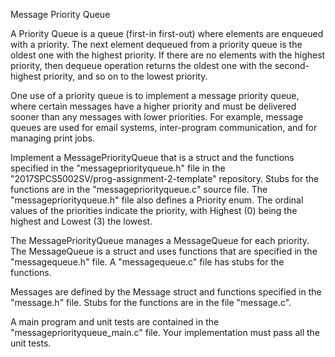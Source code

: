 Message Priority Queue

A Priority Queue is a queue (first-in first-out) where elements are enqueued with a priority. The next element dequeued from a priority queue is the oldest one with the highest priority. If there are no elements with the highest priority, then dequeue operation returns the oldest one with the second-highest priority, and so on to the lowest priority.

One use of a priority queue is to implement a message priority queue, where certain messages have a higher priority and must be delivered sooner than any messages with lower priorities. For example, message queues are used for email systems, inter-program communication, and for managing print jobs.

Implement a MessagePriorityQueue that is a struct and the functions specified in the "messagepriorityqueue.h" file in the "2017SPCS5002SV/prog-assignment-2-template" repository. Stubs for the functions are in the "messagepriorityqueue.c" source file. The "messagepriorityqueue.h" file also defines a Priority enum. The ordinal values of the priorities indicate the priority, with Highest (0) being the highest and Lowest (3) the lowest.

The MessagePriorityQueue manages a MessageQueue for each priority. The MessageQueue is a struct and uses functions that are specified in the "messagequeue.h" file. A "messagequeue.c" file has stubs for the functions.

Messages are defined by the Message struct and functions specified in the "message.h" file. Stubs for the functions are in the file "message.c".

A main program and unit tests are contained in the "messagepriorityqueue_main.c" file. Your implementation must pass all the unit tests.